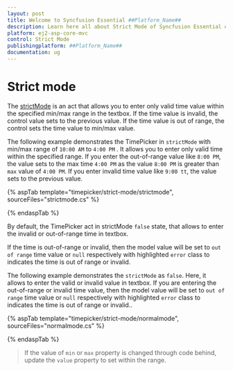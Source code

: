 ```yaml
---
layout: post
title: Welcome to Syncfusion Essential ##Platform_Name##
description: Learn here all about Strict Mode of Syncfusion Essential ##Platform_Name## widgets based on HTML5 and jQuery.
platform: ej2-asp-core-mvc
control: Strict Mode
publishingplatform: ##Platform_Name##
documentation: ug
---
```



# Strict mode

The [strictMode](https://help.syncfusion.com/cr/aspnetcore-js2/Syncfusion.EJ2.Calendars.TimePicker.html#Syncfusion_EJ2_Calendars_TimePicker_StrictMode)
is an act that allows you to enter only valid time value within the specified min/max
range in the textbox. If the time value is invalid, the control value sets to the previous value.
If the time value is
out of range, the control sets the time value to min/max value.

The following example demonstrates the TimePicker in `strictMode` with min/max range of `10:00 AM` to
`4:00 PM` . It allows you to enter
only valid time within the specified range. If you enter the out-of-range value like
`8:00 PM`,
the value sets to the max time `4:00 PM` as the value `8:00 PM` is greater than `max` value
of `4:00 PM`. If you enter invalid time value like `9:00 tt`, the value sets to the previous value.

{% aspTab template="timepicker/strict-mode/strictmode", sourceFiles="strictmode.cs" %}

{% endaspTab %}

By default, the TimePicker act in strictMode `false` state, that allows to enter the invalid or out-of-range time in textbox.

If the time is out-of-range or invalid, then the model value will be set to `out of range` time
value or `null` respectively with highlighted `error` class to indicates the time is out of range or invalid.

The following example demonstrates the `strictMode` as `false`. Here, it allows to enter the
valid or invalid value in textbox.
If you are entering the out-of-range or invalid time value, then the model value will be set to
`out of range` time value or `null` respectively with highlighted `error` class to indicates the time is out of range or invalid..

{% aspTab template="timepicker/strict-mode/normalmode", sourceFiles="normalmode.cs" %}

{% endaspTab %}

> If the value of `min` or `max` property is changed through code behind, update the `value` property to set within the range.